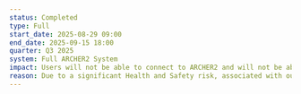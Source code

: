 ```yaml
---
status: Completed
type: Full 
start_date: 2025-08-29 09:00
end_date: 2025-09-15 18:00
quarter: Q3 2025
system: Full ARCHER2 System 
impact: Users will not be able to connect to ARCHER2 and will not be able to access data on any of the ARCHER2 file systems.  The system will be drained of jobs ahead of the power outage and jobs will not run during this period. Any queued jobs will remain in the queue during the outage and jobs will start once the service is returned. SAFE and the ARCHER2 website will be available.
reason: Due to a significant Health and Safety risk, associated with our power supply to the site, action is required at the Advanced Computing Facility (ACF). There will be a full power outage to the site during this period. Specialised external contractors will be working on a 24/7 basis for the outage period replacing switchgear. 
---
```

